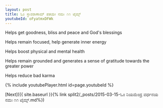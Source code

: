 ```yaml
---
layout: post
title: ಓಂ ಸ್ಥಾವರಾಣಾಮ್ ಪತಯೇ ನಮಃ ೧೧ ಟೈಮ್ಸ್
youtubeId: oFyatmxDFWk
---
```

 
 
Helps get goodness, bliss and peace and God's blessings
 
Helps remain focused, help generate inner energy 
 
Helps boost physical and mental health 
 
Helps remain grounded and generates a sense of gratitude towards the greater power 
 
Helps reduce bad karma
 
 
 
 


{% include youtubePlayer.html id=page.youtubeId %}
 
[Next]({{ site.baseurl }}{% link  split2/_posts/2015-03-15-ಓಂ ನಿಯಮೆಂದ್ರ ವರ್ಧನಯ ನಮಃ ೧೧ ಟೈಮ್ಸ್.md%})
 
